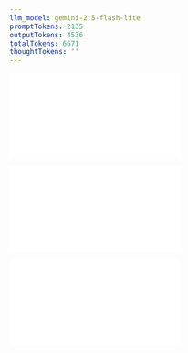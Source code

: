```yaml
---
llm_model: gemini-2.5-flash-lite
promptTokens: 2135
outputTokens: 4536
totalTokens: 6671
thoughtTokens: ''
---
```


![@](steps/file.c01676a7.md)

![@](steps/test.6fb599de.md)

![@](steps/response.14aa98ba.md)